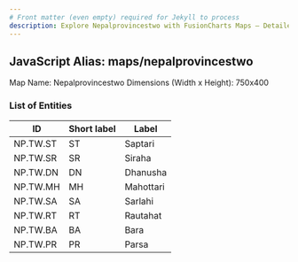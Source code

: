 ```yaml
---
# Front matter (even empty) required for Jekyll to process
description: Explore Nepalprovincestwo with FusionCharts Maps – Detailed features for seamless integration. Try now & enhance your data visualization today! 
---
```


## JavaScript Alias: maps/nepalprovincestwo

Map Name: Nepalprovincestwo
Dimensions (Width x Height): 750x400






### List of Entities

ID | Short label | Label
---|---|---|
NP.TW.ST|ST|Saptari
NP.TW.SR|SR|Siraha
NP.TW.DN|DN|Dhanusha
NP.TW.MH|MH|Mahottari
NP.TW.SA|SA|Sarlahi
NP.TW.RT|RT|Rautahat
NP.TW.BA|BA|Bara
NP.TW.PR|PR|Parsa